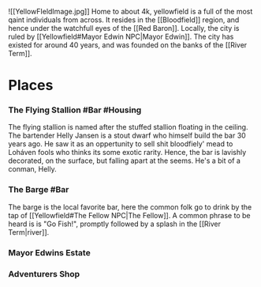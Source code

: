 ![[YellowFIeldImage.jpg]]
Home to about 4k, yellowfield is a full of the most qaint individuals from across. It resides in the [[Bloodfield]] region, and hence under the watchfull eyes of the [[Red Baron]]. Locally, the city is ruled by [[Yellowfield#Mayor Edwin NPC|Mayor Edwin]]. The city has existed for around 40 years, and was founded on the banks of the [[River Term]]. 

# Places
### The Flying  Stallion #Bar #Housing
The flying stallion is named after the stuffed stallion floating in the ceiling. The bartender Helly Jansen is a stout dwarf who himself build the bar 30 years ago. He saw it as an oppertunity to sell shit bloodfiely' mead to Loháven fools who thinks its some exotic rarity. Hence, the bar is lavishly decorated, on the surface, but falling apart at the seems. He's a bit of a conman, Helly.
### The Barge #Bar
The barge is the local favorite bar, here the common folk go to drink by the tap of [[Yellowfield#The Fellow NPC|The Fellow]]. 
A common phrase to be heard is is "Go Fish!", promptly followed by a splash in the [[River Term|river]].

### Mayor Edwins Estate

### Adventurers Shop
